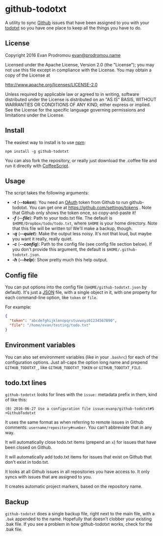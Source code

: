 github-todotxt
==============

A utility to sync [Github](https://github.com/) issues that have been assigned
to you with your [todotxt](http://todotxt.com/) so you have one place to keep
all the things you have to do.

License
-------

Copyright 2016 Evan Prodromou <evan@prodromou.name>

Licensed under the Apache License, Version 2.0 (the "License"); you may not use
this file except in compliance with the License. You may obtain a copy of the
License at

  http://www.apache.org/licenses/LICENSE-2.0

Unless required by applicable law or agreed to in writing, software distributed
under the License is distributed on an "AS IS" BASIS, WITHOUT WARRANTIES OR
CONDITIONS OF ANY KIND, either express or implied. See the License for the
specific language governing permissions and limitations under the License.

Install
-------

The easiest way to install is to use [npm](http://npmjs.org/):

```shell
npm install -g github-todotxt
```

You can also fork the repository, or really just download the .coffee file
and run it directly with [CoffeeScript](http://coffeescript.org/).

Usage
-----

The script takes the following arguments:

* ***-t*** (***--token***): You need an
  [OAuth](https://developer.github.com/v3/oauth/) token from Github to
  run github-todotxt. You can get one at https://github.com/settings/tokens .
  Note that Github only shows the token once, so copy-and-paste it!
* ***-f*** (***--file***): Path to your todo.txt file. The default is
  `$HOME/Dropbox/todo/todo.txt`, where `$HOME` is your home directory. Note that
  this file will be written to! We'll make a backup, though.
* ***-q*** (***--quiet***): Make the output less noisy. It's not that loud, but
  maybe you want it really, really quiet.
* ***-c*** (***--config***): Path to the config file (see config file section
  below). If you don't provide this argument, the default is
  `$HOME/.github-todotxt.json`.
* ***-h*** (***--help***): Show pretty much this help output.

Config file
-----------

You can put options into the config file (`$HOME/github-todotxt.json` by
default). It's just a [JSON](http://json.org/) file, with a single object in it,
with one property for each command-line option, like `token` or `file`.

For example:

```json
{
  "token": "abcdefghijklmnopqrstuvwxyz01234567890",
  "file": "/home/evan/testing/todo.txt"
}
```

Environment variables
---------------------

You can also set environment variables (like in your `.bashrc`) for each of the
configuration options. Just all-caps the option long name and prepend
`GITHUB_TODOTXT_`, like `GITHUB_TODOTXT_TOKEN` or `GITHUB_TODOTXT_FILE`.

todo.txt lines
--------------

`github-todotxt` looks for lines with the `issue:` metadata prefix in them, kind
of like this:

```
(B) 2016-06-27 Use a configuration file issue:evanp/github-todotxt#5 +GithubTodotxt
```

It uses the same format as when referring to remote issues in Github comments:
`username/repository#number`. You can't abbreviate that in any way.

It will automatically close todo.txt items (prepend an `x`) for issues that have
been closed on Github.

It will automatically add todo.txt items for issues that exist on Github that
don't exist in todo.txt.

It looks at all Github issues in all repositories you have access to. It only
syncs with issues that are assigned to you.

It creates automatic project markers, based on the repository name.

Backup
------

`github-todotxt` does a single backup file, right next to the main file, with a
`.bak` appended to the name. Hopefully that doesn't clobber your existing .bak
file. If you see a problem in how github-todotxt works, check for the .bak file.
